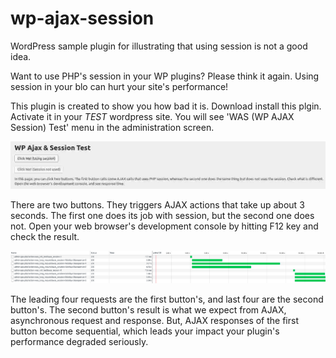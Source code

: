 # wp-ajax-session

WordPress sample plugin for illustrating that using session is not a good idea.

Want to use PHP's session in your WP plugins? Please think it again. Using session in your blo can hurt your site's performance!

This plugin is created to show you how bad it is. Download install this plgin. Activate it in your *TEST* wordpress site.
You will see 'WAS (WP AJAX Session) Test' menu in the administration screen.

![](was_screenshot_01.jpg)

There are two buttons. They triggers AJAX actions that take up about 3 seconds. The first one does its job with session, but the second one does not.
Open your web browser's development console by hitting F12 key and check the result.

![](was_screenshot_02.png)

The leading four requests are the first button's, and last four are the second button's.
The second button's result is what we expect from AJAX, asynchronous request and response.
But, AJAX responses of the first button become sequential, which leads your impact your plugin's performance degraded seriously.
